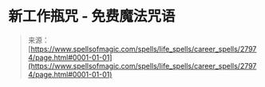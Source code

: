 <!--yml

category: 未分类

date: 2024-06-12 19:17:34

-->

# 新工作瓶咒 - 免费魔法咒语

> 来源：[https://www.spellsofmagic.com/spells/life_spells/career_spells/27974/page.html#0001-01-01](https://www.spellsofmagic.com/spells/life_spells/career_spells/27974/page.html#0001-01-01)
